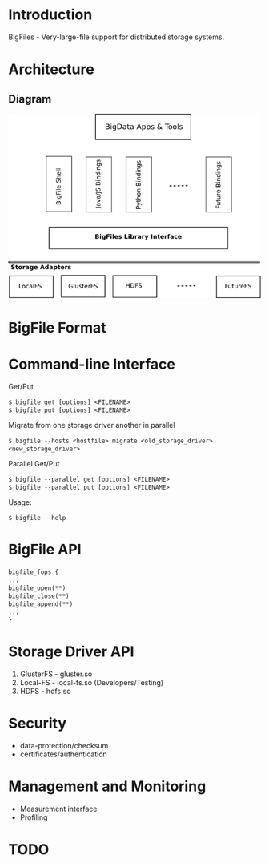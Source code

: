 Introduction
=====
BigFiles - Very-large-file support for distributed storage systems.

Architecture
=====

## Diagram
<center>
<img src="https://github.com/Harshavardhana/BigFiles/raw/master/BigFiles-Architecture.png" alt="BigFiles Architecture Diagram">
</center>

BigFile Format
=====

Command-line Interface
=====

Get/Put
~~~
$ bigfile get [options] <FILENAME>
$ bigfile put [options] <FILENAME>
~~~

Migrate from one storage driver another in parallel
~~~
$ bigfile --hosts <hostfile> migrate <old_storage_driver> <new_storage_driver>
~~~

Parallel Get/Put
~~~
$ bigfile --parallel get [options] <FILENAME>
$ bigfile --parallel put [options] <FILENAME>
~~~

Usage:
~~~
$ bigfile --help
~~~

BigFile API
=====
~~~
bigfile_fops {
...
bigfile_open(**)
bigfile_close(**)
bigfile_append(**)
...
}
~~~
Storage Driver API
=====
1. GlusterFS - gluster.so
2. Local-FS - local-fs.so (Developers/Testing)
3. HDFS - hdfs.so

Security
=====
- data-protection/checksum
- certificates/authentication

Management and Monitoring
=====
- Measurement interface
- Profiling

TODO
=====